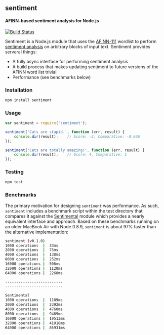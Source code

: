 ## sentiment
#### AFINN-based sentiment analysis for Node.js

[![Build Status](https://secure.travis-ci.org/thisandagain/sentiment.png)](http://travis-ci.org/thisandagain/sentiment)

Sentiment is a Node.js module that uses the [AFINN-111](http://www2.imm.dtu.dk/pubdb/views/publication_details.php?id=6010) wordlist to perform [sentiment analysis](http://en.wikipedia.org/wiki/Sentiment_analysis) on arbitrary blocks of input text. Sentiment provides serveral things:
- A fully async interface for performing sentiment analysis
- A build process that makes updating sentiment to future versions of the AFINN word list trivial
- Performance (see benchmarks below)

### Installation
```bash
npm install sentiment
```

### Usage
```javascript
var sentiment = require('sentiment');

sentiment('Cats are stupid.', function (err, result) {
    console.dir(result);    // Score: -2, Comparative: -0.666
});

sentiment('Cats are totally amazing!', function (err, result) {
    console.dir(result);    // Score: 4, Comparative: 1
});
```

### Testing
```bash
npm test
```

### Benchmarks
The primary motivation for designing `sentiment` was performance. As such, `sentiment` includes a benchmark script within the test directory that compares it against the [Sentimental]() module which provides a nearly equivalent interface and approach. Based on these benchmarks running on an older MacBook Air with Node 0.8.9, `sentiment` is about 97% faster than the alternative implementation:
```bash
sentiment (v0.1.0)
1000 operations  |  33ms
2000 operations  |  75ms
4000 operations  |  138ms
8000 operations  |  252ms
16000 operations |  506ms
32000 operations |  1120ms
64000 operations |  2268ms

--------------------------
--------------------------

Sentimental
1000 operations  |  1189ms
2000 operations  |  2392ms
4000 operations  |  4760ms
8000 operations  |  9469ms
16000 operations |  19513ms
32000 operations |  41018ms
64000 operations |  86931ms
```